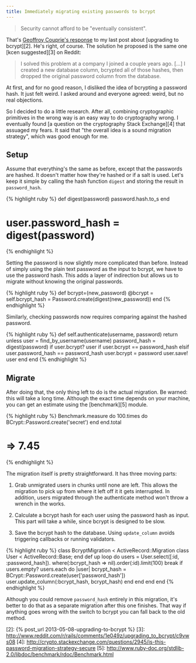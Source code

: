 ```yaml
---
title: Immediately migrating existing passwords to bcrypt
---
```


> Security cannot afford to be "eventually consistent".

That's [Geoffroy Couprie's response][1] to my last post about
[upgrading to bcrypt][2]. He's right, of course. The solution he
proposed is the same one [kcen suggested][3] on Reddit:

> I solved this problem at a company I joined a couple years ago.
> \[...\] I created a new database column, bcrypted all of those
> hashes, then dropped the original password column from the database.

At first, and for no good reason, I disliked the idea of bcrypting
a password hash. It just felt weird. I asked around and everyone
agreed: weird, but no real objections.

So I decided to do a little research. After all, combining cryptographic
primitives in the wrong way is an easy way to do cryptography wrong.
I eventually found [a question on the cryptography Stack Exchange][4]
that assuaged my fears. It said that "the overall idea is a sound
migration strategy", which was good enough for me.

## Setup

Assume that everything's the same as before, except that the passwords
are hashed. It doesn't matter how they're hashed or if a salt is
used. Let's keep it simple by calling the hash function `digest`
and storing the result in `password_hash`.

{% highlight ruby %}
def digest(password)
  password.hash.to_s
end
# user.password_hash = digest(password)
{% endhighlight %}

Setting the password is now slightly more complicated than before.
Instead of simply using the plain text password as the input to
bcrypt, we have to use the password hash. This adds a layer of
indirection but allows us to migrate without knowing the original
passwords.

{% highlight ruby %}
def bcrypt=(new_password)
  @bcrypt = self.bcrypt_hash =
    Password.create(digest(new_password))
end
{% endhighlight %}

Similarly, checking passwords now requires comparing against the
hashed password.

{% highlight ruby %}
def self.authenticate(username, password)
  return unless user = find_by_username(username)
  password_hash = digest(password)
  if user.bcrypt?
    user if user.bcrypt == password_hash
  elsif user.password_hash == password_hash
    user.bcrypt = password
    user.save!
    user
  end
end
{% endhighlight %}

## Migrate

After doing that, the only thing left to do is the actual migration.
Be warned: this will take a long time. Although the exact time
depends on your machine, you can get an estimate using the
[benchmark][5] module.

{% highlight ruby %}
Benchmark.measure do
  100.times do
    BCrypt::Password.create('secret')
  end
end.total
# => 7.45
{% endhighlight %}

The migration itself is pretty straightforward. It has three moving
parts:

1.  Grab unmigrated users in chunks until none are left. This allows
    the migration to pick up from where it left off it it gets
    interrupted. In addition, users migrated through the authenticate
    method won't throw a wrench in the works.

2.  Calculate a bcrypt hash for each user using the password hash
    as input. This part will take a while, since bcrypt is designed
    to be slow.

3.  Save the bcrypt hash to the database. Using `update_column`
    avoids triggering callbacks or running validators.

{% highlight ruby %}
class BcryptMigration < ActiveRecord::Migration
  class User < ActiveRecord::Base; end
  def up
    loop do
      users = User.select([:id, :password_hash]).
        where(:bcrypt_hash => nil).order(:id).limit(100)
      break if users.empty?
      users.each do |user|
        bcrypt_hash =
          BCrypt::Password.create(user['password_hash'])
        user.update_column(:bcrypt_hash, bcrypt_hash)
      end
    end
  end
end
{% endhighlight %}

Although you could remove `password_hash` entirely in this migration,
it's better to do that as a separate migration after this one
finishes. That way if anything goes wrong with the switch to bcrypt
you can fall back to the old method.

[1]: https://twitter.com/gcouprie/status/335888084170338304
[2]: {% post_url 2013-05-08-upgrading-to-bcrypt %}
[3]: http://www.reddit.com/r/rails/comments/1e049z/upgrading_to_bcrypt/c9vws08
[4]: http://crypto.stackexchange.com/questions/2945/is-this-password-migration-strategy-secure
[5]: http://www.ruby-doc.org/stdlib-2.0/libdoc/benchmark/rdoc/Benchmark.html
